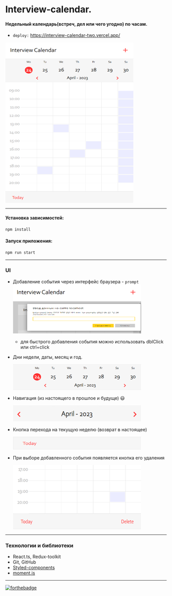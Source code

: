 # Interview-calendar.

#### Недельный календарь(встреч, дел или чего угодно) по часам.
* `deploy:` https://interview-calendar-two.vercel.app/

<img src="./public/img/47.png" height="500" width="400" alt="screen"/>

 



---

#### Установка зависимостей:
```md
npm install
```

#### Запуск приложения:
```md
npm run start
```

---

### UI
+ Добавление события через интерфейс браузера - `prompt`
  <img src="./public/img/46.png" height="50" width="400" alt="screen"/>
  <img src="./public/img/52.png" height="100" width="400" alt="screen"/>
  * для быстрого добавления события можно использовать dblClick или ctrl+click
+ Дни недели, даты, месяц и год. 

  <img src="./public/img/16.png" height="80" width="400" alt="screen"/>

+ Навигация (из настоящего в прошлое и будуще) 😃

  <img src="./public/img/28.png" height="50" width="400" alt="screen"/>
  
+ Кнопка перехода на текущую неделю (возврат в настоящее)

  <img src="./public/img/17.png" height="40" width="400" alt="screen"/>  

+ При выборе добавленного события появляется кнопка его удаления

  <img src="./public/img/31.png" height="200" width="400" alt="screen"/>
---

### Технологии и библиотеки
- React.ts, Redux-toolkit
- Git, GitHub
- [Styled-components](https://styled-components.com/)
- [moment.js](https://momentjs.com/)

---

[![forthebadge](https://forthebadge.com/images/badges/it-works-why.svg)](https://forthebadge.com)

